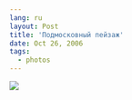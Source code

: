 ```yaml
---
lang: ru
layout: Post
title: 'Подмосковный пейзаж'
date: Oct 26, 2006
tags:
  - photos
---
```


![](http://wow.sapegin.me/010O2u2L0R0j/Sapegin-Artem-20D-2006-07-02-207-0734-lj.jpg)
